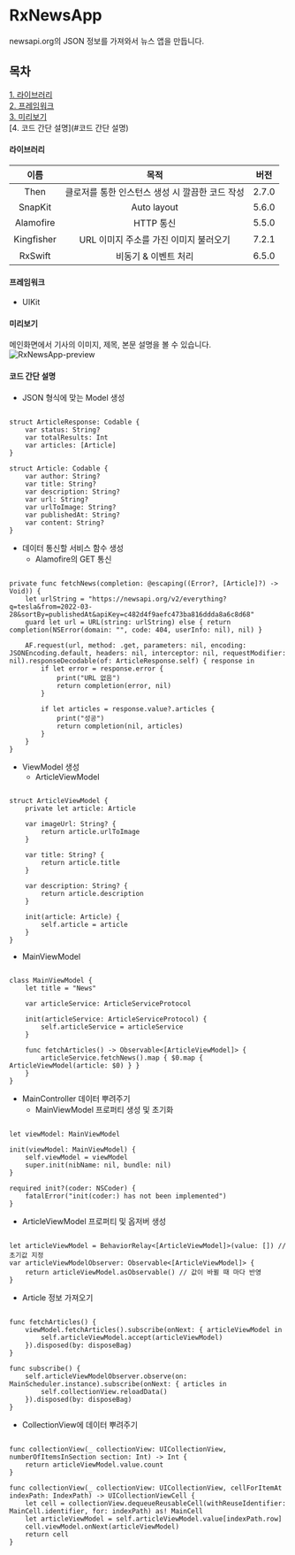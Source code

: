 # RxNewsApp
newsapi.org의 JSON 정보를 가져와서 뉴스 앱을 만듭니다.

## 목차

[1. 라이브러리](#라이브러리)   
[2. 프레임워크](#프레임워크)   
[3. 미리보기](#미리보기)   
[4. 코드 간단 설명](#코드 간단 설명)   

#### 라이브러리   
|이름|목적|버전|
|:------:|:---:|:---:|
|Then|클로저를 통한 인스턴스 생성 시 깔끔한 코드 작성|2.7.0|
|SnapKit|Auto layout|5.6.0|
|Alamofire|HTTP 통신|5.5.0|
|Kingfisher|URL 이미지 주소를 가진 이미지 불러오기|7.2.1|
|RxSwift|비동기 & 이벤트 처리|6.5.0|
   
#### 프레임워크
- UIKit
   
#### 미리보기
메인화면에서 기사의 이미지, 제목, 본문 설명을 볼 수 있습니다.
![RxNewsApp-preview](https://user-images.githubusercontent.com/76255765/165709850-2b9d1702-2235-4625-ab92-4c8d0c0cbee0.gif)

   
#### 코드 간단 설명
   
* JSON 형식에 맞는 Model 생성
<pre><code>
struct ArticleResponse: Codable {
    var status: String?
    var totalResults: Int
    var articles: [Article]
}

struct Article: Codable {
    var author: String?
    var title: String?
    var description: String?
    var url: String?
    var urlToImage: String?
    var publishedAt: String?
    var content: String?
}
</code></pre>

* 데이터 통신할 서비스 함수 생성
  * Alamofire의 GET 통신
<pre><code>
private func fetchNews(completion: @escaping((Error?, [Article]?) -> Void)) {
    let urlString = "https://newsapi.org/v2/everything?q=tesla&from=2022-03-28&sortBy=publishedAt&apiKey=c482d4f9aefc473ba816ddda8a6c8d68"
    guard let url = URL(string: urlString) else { return completion(NSError(domain: "", code: 404, userInfo: nil), nil) }

    AF.request(url, method: .get, parameters: nil, encoding: JSONEncoding.default, headers: nil, interceptor: nil, requestModifier: nil).responseDecodable(of: ArticleResponse.self) { response in
        if let error = response.error {
            print("URL 없음")
            return completion(error, nil)
        }

        if let articles = response.value?.articles {
            print("성공")
            return completion(nil, articles)
        }
    }
}
</code></pre>

* ViewModel 생성
   * ArticleViewModel
<pre><code>
struct ArticleViewModel {
    private let article: Article
    
    var imageUrl: String? {
        return article.urlToImage
    }
    
    var title: String? {
        return article.title
    }
    
    var description: String? {
        return article.description
    }
    
    init(article: Article) {
        self.article = article
    }
}
</code></pre>
   * MainViewModel 
<pre><code>
class MainViewModel {
    let title = "News"
    
    var articleService: ArticleServiceProtocol
    
    init(articleService: ArticleServiceProtocol) {
        self.articleService = articleService
    }
    
    func fetchArticles() -> Observable<[ArticleViewModel]> {
        articleService.fetchNews().map { $0.map { ArticleViewModel(article: $0) } }
    }
}
</code></pre>

* MainController 데이터 뿌려주기
   * MainViewModel 프로퍼티 생성 및 초기화
<pre><code>
let viewModel: MainViewModel

init(viewModel: MainViewModel) {
    self.viewModel = viewModel
    super.init(nibName: nil, bundle: nil)
}

required init?(coder: NSCoder) {
    fatalError("init(coder:) has not been implemented")
}
</code></pre>

   * ArticleViewModel 프로퍼티 및 옵저버 생성
<pre><code>
let articleViewModel = BehaviorRelay<[ArticleViewModel]>(value: []) // 초기값 지정
var articleViewModelObserver: Observable<[ArticleViewModel]> {
    return articleViewModel.asObservable() // 값이 바뀔 때 마다 반영
}
</code></pre>

   * Article 정보 가져오기
<pre><code>
func fetchArticles() {
    viewModel.fetchArticles().subscribe(onNext: { articleViewModel in
        self.articleViewModel.accept(articleViewModel)
    }).disposed(by: disposeBag)
}

func subscribe() {
    self.articleViewModelObserver.observe(on: MainScheduler.instance).subscribe(onNext: { articles in
        self.collectionView.reloadData()
    }).disposed(by: disposeBag)
}
</code></pre>

   * CollectionView에 데이터 뿌려주기
<pre><code>
func collectionView(_ collectionView: UICollectionView, numberOfItemsInSection section: Int) -> Int {
    return articleViewModel.value.count
}

func collectionView(_ collectionView: UICollectionView, cellForItemAt indexPath: IndexPath) -> UICollectionViewCell {
    let cell = collectionView.dequeueReusableCell(withReuseIdentifier: MainCell.identifier, for: indexPath) as! MainCell
    let articleViewModel = self.articleViewModel.value[indexPath.row]
    cell.viewModel.onNext(articleViewModel)
    return cell
}
